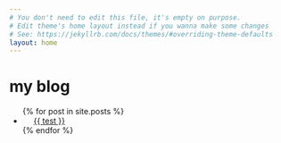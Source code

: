 ```yaml
---
# You don't need to edit this file, it's empty on purpose.
# Edit theme's home layout instead if you wanna make some changes
# See: https://jekyllrb.com/docs/themes/#overriding-theme-defaults
layout: home
---
```

<h1> my blog </h1>
<ul>
  {% for post in site.posts %}
    <li>
      <a href="{{ post.anna0503.gitbub.io/myblog/_post/2018-01-06 test.md }}">{{ test }}</a>
    </li>
  {% endfor %}
</ul>
